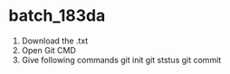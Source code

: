 # batch_183da
1. Download the .txt
2. Open Git CMD
3.  Give following commands
git init
git ststus
git commit

